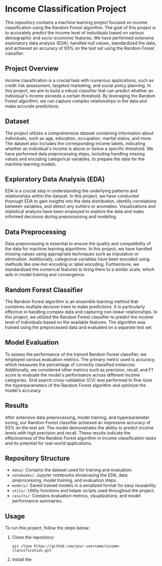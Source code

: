 # Income Classification Project

This repository contains a machine learning project focused on income classification using the Random Forest algorithm. The goal of this project is to accurately predict the income level of individuals based on various demographic and socio-economic features. We have performed extensive exploratory data analysis (EDA), handled null values, standardized the data, and achieved an accuracy of 93% on the test set using the Random Forest classifier.

## Project Overview

Income classification is a crucial task with numerous applications, such as credit risk assessment, targeted marketing, and social policy planning. In this project, we aim to build a robust classifier that can predict whether an individual's income exceeds a certain threshold. By leveraging the Random Forest algorithm, we can capture complex relationships in the data and make accurate predictions.

## Dataset

The project utilizes a comprehensive dataset containing information about individuals, such as age, education, occupation, marital status, and more. The dataset also includes the corresponding income labels, indicating whether an individual's income is above or below a specific threshold. We have performed data preprocessing steps, including handling missing values and encoding categorical variables, to prepare the data for the machine learning models.

## Exploratory Data Analysis (EDA)

EDA is a crucial step in understanding the underlying patterns and relationships within the dataset. In this project, we have conducted thorough EDA to gain insights into the data distribution, identify correlations between variables, and detect any outliers or anomalies. Visualizations and statistical analysis have been employed to explore the data and make informed decisions during preprocessing and modeling.

## Data Preprocessing

Data preprocessing is essential to ensure the quality and compatibility of the data for machine learning algorithms. In this project, we have handled missing values using appropriate techniques such as imputation or elimination. Additionally, categorical variables have been encoded using methods like one-hot encoding or label encoding. Furthermore, we standardized the numerical features to bring them to a similar scale, which aids in model training and convergence.

## Random Forest Classifier

The Random Forest algorithm is an ensemble learning method that combines multiple decision trees to make predictions. It is particularly effective in handling complex data and capturing non-linear relationships. In this project, we utilized the Random Forest classifier to predict the income level of individuals based on the available features. The algorithm was trained using the preprocessed data and evaluated on a separate test set.

## Model Evaluation

To assess the performance of the trained Random Forest classifier, we employed various evaluation metrics. The primary metric used is accuracy, which measures the percentage of correctly classified instances. Additionally, we considered other metrics such as precision, recall, and F1 score to evaluate the model's performance across different income categories. Grid search cross-validation (CV) was performed to fine-tune the hyperparameters of the Random Forest algorithm and optimize the model's accuracy.

## Results

After extensive data preprocessing, model training, and hyperparameter tuning, our Random Forest classifier achieved an impressive accuracy of 93% on the test set. The model demonstrates the ability to predict income levels with high precision and recall. These results indicate the effectiveness of the Random Forest algorithm in income classification tasks and its potential for real-world applications.

## Repository Structure

- `data/`: Contains the dataset used for training and evaluation.
- `notebooks/`: Jupyter notebooks showcasing the EDA, data preprocessing, model training, and evaluation steps.
- `models/`: Saved trained models in a serialized format for easy reusability.
- `utils/`: Utility functions and helper scripts used throughout the project.
- `results/`: Contains evaluation metrics, visualizations, and model performance summaries.

## Usage

To run this project, follow the steps below:

1. Clone the repository:

   ```shell
   git clone https://github.com/your-username/income-classification.git
   ```

2. Install the
